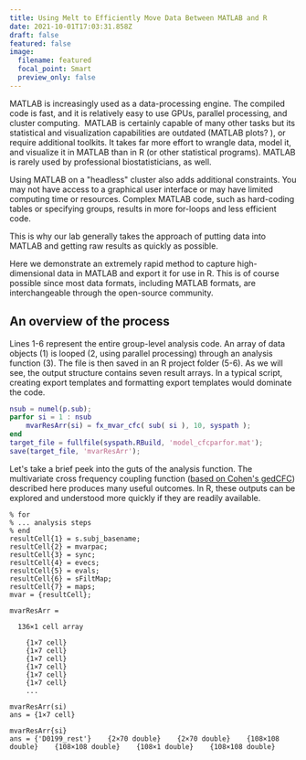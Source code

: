 ```yaml
---
title: Using Melt to Efficiently Move Data Between MATLAB and R
date: 2021-10-01T17:03:31.858Z
draft: false
featured: false
image:
  filename: featured
  focal_point: Smart
  preview_only: false
---
```

MATLAB is increasingly used as a data-processing engine. The compiled code is fast, and it is relatively easy to use GPUs, parallel processing, and cluster computing.  MATLAB is certainly capable of many other tasks but its statistical and visualization capabilities are outdated (MATLAB plots? ), or require additional toolkits. It takes far more effort to wrangle data, model it, and visualize it in MATLAB than in R (or other statistical programs). MATLAB is rarely used by professional biostatisticians, as well.

Using MATLAB on a "headless" cluster also adds additional constraints. You may not have access to a graphical user interface or may have limited computing time or resources. Complex MATLAB code, such as hard-coding tables or specifying groups, results in more for-loops and less efficient code.

This is why our lab generally takes the approach of putting data into MATLAB and getting raw results as quickly as possible. 

Here we demonstrate an extremely rapid method to capture high-dimensional data in MATLAB and export it for use in R. This is of course possible since most data formats, including MATLAB formats, are interchangeable through the open-source community.

## An overview of the process

Lines 1-6 represent the entire group-level analysis code. An array of data objects (1) is looped (2, using parallel processing) through an analysis function (3). The file is then saved in an R project folder (5-6). As we will see, the output structure contains seven result arrays. In a typical script, creating export templates and formatting export templates would dominate the code.

```matlab
nsub = numel(p.sub); 
parfor si = 1 : nsub  
    mvarResArr(si) = fx_mvar_cfc( sub( si ), 10, syspath );
end
target_file = fullfile(syspath.RBuild, 'model_cfcparfor.mat');
save(target_file, 'mvarResArr');
```

Let's take a brief peek into the guts of the analysis function. The multivariate cross frequency coupling function ([based on Cohen's gedCFC](https://www.ncbi.nlm.nih.gov/pmc/articles/PMC5262375/)) described here produces many useful outcomes. In R, these outputs can be explored and understood more quickly if they are readily available.

```
% for
% ... analysis steps
% end
resultCell{1} = s.subj_basename;
resultCell{2} = mvarpac;
resultCell{3} = sync;
resultCell{4} = evecs;
resultCell{5} = evals;
resultCell{6} = sFiltMap;
resultCell{7} = maps;
mvar = {resultCell};
```

```
mvarResArr =

  136×1 cell array

    {1×7 cell}
    {1×7 cell}
    {1×7 cell}
    {1×7 cell}
    {1×7 cell}
    {1×7 cell}
    ...

mvarResArr(si)
ans = {1×7 cell}

mvarResArr{si}
ans = {'D0199_rest'}    {2×70 double}    {2×70 double}    {108×108 double}    {108×108 double}    {108×1 double}    {108×108 double}
```